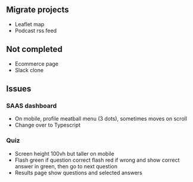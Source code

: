 ## Migrate projects

-   Leaflet map
-   Podcast rss feed

## Not completed

-   Ecommerce page
-   Slack clone

## Issues

### SAAS dashboard

-   On mobile, profile meatball menu (3 dots), sometimes moves on scroll
-   Change over to Typescript

### Quiz

-   Screen height 100vh but taller on mobile
-   Flash green if question correct flash red if wrong and show correct answer in green, then go to next question
-   Results page show questions and selected answers
